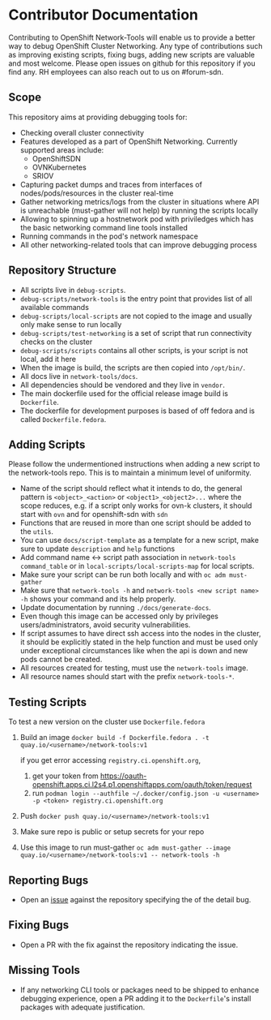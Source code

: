 # Contributor Documentation 

Contributing to OpenShift Network-Tools will enable us to provide a better way to debug OpenShift Cluster Networking. 
Any type of contributions such as improving existing scripts, fixing bugs, adding new scripts are valuable and most welcome. 
Please open issues on github for this repository if you find any. RH employees can also reach out to us on #forum-sdn.

## Scope 

This repository aims at providing debugging tools for:

- Checking overall cluster connectivity
- Features developed as a part of OpenShift Networking. Currently supported areas include:
    - OpenShiftSDN
    - OVNKubernetes
    - SRIOV
- Capturing packet dumps and traces from interfaces of nodes/pods/resources in the cluster real-time
- Gather networking metrics/logs from the cluster in situations where API is unreachable (must-gather will not help) by running the scripts locally
- Allowing to spinning up a hostnetwork pod with priviledges which has the basic networking command line tools installed
- Running commands in the pod's network namespace
- All other networking-related tools that can improve debugging process

## Repository Structure

- All scripts live in `debug-scripts`.
- `debug-scripts/network-tools` is the entry point that provides list of all available commands
- `debug-scripts/local-scripts` are not copied to the image and usually only make sense to run locally
- `debug-scripts/test-networking` is a set of script that run connectivity checks on the cluster
- `debug-scripts/scripts` contains all other scripts, is your script is not local, add it here
- When the image is build, the scripts are then copied into `/opt/bin/`.
- All docs live in `network-tools/docs`.
- All dependencies should be vendored and they live in `vendor`.
- The main dockerfile used for the official release image build is `Dockerfile`.
- The dockerfile for development purposes is based of off fedora and is called `Dockerfile.fedora`.

## Adding Scripts

Please follow the undermentioned instructions when adding a new script to the network-tools repo. 
This is to maintain a minimum level of uniformity.

  - Name of the script should reflect what it intends to do, the general pattern is `<object>_<action>` or `<object1>_<object2>...`
where the scope reduces, e.g. if a script only works for ovn-k clusters, it should start with `ovn` and for openshift-sdn with `sdn`
  - Functions that are reused in more than one script should be added to the `utils`.
  - You can use `docs/script-template` as a template for a new script, make sure to update `description` and `help` functions
  - Add command name <-> script path association in `network-tools` `command_table` or in `local-scripts/local-scripts-map`
    for local scripts.
  - Make sure your script can be run both locally and with `oc adm must-gather`
  - Make sure that `network-tools -h` and `network-tools <new script name> -h` shows your command and its help properly.
  - Update documentation by running `./docs/generate-docs`.
  - Even though this image can be accessed only by privileges users/administrators, avoid security vulnerabilities.
  - If script assumes to have direct ssh access into the nodes in the cluster, it should be explicitly stated in the help function and must be used only under exceptional circumstances like when the api is down and new pods cannot be created.
  - All resources created for testing, must use the `network-tools` image.
  - All resource names should start with the prefix `network-tools-*`.

## Testing Scripts

To test a new version on the cluster use `Dockerfile.fedora`
1. Build an image `docker build -f Dockerfile.fedora . -t quay.io/<username>/network-tools:v1`
   
   if you get error accessing `registry.ci.openshift.org`, 
   1. get your token from https://oauth-openshift.apps.ci.l2s4.p1.openshiftapps.com/oauth/token/request
   2. run `podman login --authfile ~/.docker/config.json -u <username> -p <token> registry.ci.openshift.org`
2. Push `docker push quay.io/<username>/network-tools:v1`
3. Make sure repo is public or setup secrets for your repo
4. Use this image to run must-gather 
`oc adm must-gather --image quay.io/<username>/network-tools:v1 -- network-tools -h`

## Reporting Bugs

- Open an [issue]( https://github.com/openshift/network-tools/issues/new ) against the repository specifying the of the detail bug.

## Fixing Bugs

- Open a PR with the fix against the repository indicating the issue.

## Missing Tools

- If any networking CLI tools or packages need to be shipped to enhance debugging experience, open a PR adding it to the `Dockerfile`'s install packages with adequate justification.
